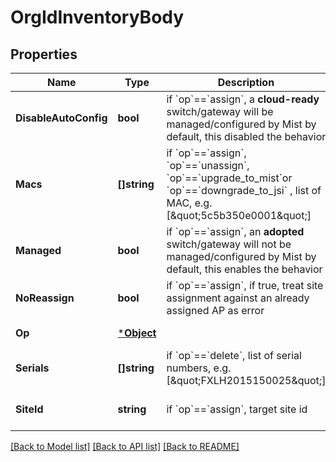 # OrgIdInventoryBody

## Properties
Name | Type | Description | Notes
------------ | ------------- | ------------- | -------------
**DisableAutoConfig** | **bool** | if &#x60;op&#x60;&#x3D;&#x3D;&#x60;assign&#x60;, a **cloud-ready** switch/gateway will be managed/configured by Mist by default, this disabled the behavior | [optional] [default to false]
**Macs** | **[]string** | if &#x60;op&#x60;&#x3D;&#x3D;&#x60;assign&#x60;, &#x60;op&#x60;&#x3D;&#x3D;&#x60;unassign&#x60;, &#x60;op&#x60;&#x3D;&#x3D;&#x60;upgrade_to_mist&#x60;or &#x60;op&#x60;&#x3D;&#x3D;&#x60;downgrade_to_jsi&#x60; , list of MAC, e.g. [\&quot;5c5b350e0001\&quot;] | [optional] [default to null]
**Managed** | **bool** | if &#x60;op&#x60;&#x3D;&#x3D;&#x60;assign&#x60;, an **adopted** switch/gateway will not be managed/configured by Mist by default, this enables the behavior | [optional] [default to false]
**NoReassign** | **bool** | if &#x60;op&#x60;&#x3D;&#x3D;&#x60;assign&#x60;, if true, treat site assignment against an already assigned AP as error | [optional] [default to null]
**Op** | [***Object**](.md) |  | [default to null]
**Serials** | **[]string** | if &#x60;op&#x60;&#x3D;&#x3D;&#x60;delete&#x60;, list of serial numbers, e.g. [\&quot;FXLH2015150025\&quot;] | [optional] [default to null]
**SiteId** | **string** | if &#x60;op&#x60;&#x3D;&#x3D;&#x60;assign&#x60;, target site id | [optional] [default to null]

[[Back to Model list]](../README.md#documentation-for-models) [[Back to API list]](../README.md#documentation-for-api-endpoints) [[Back to README]](../README.md)

